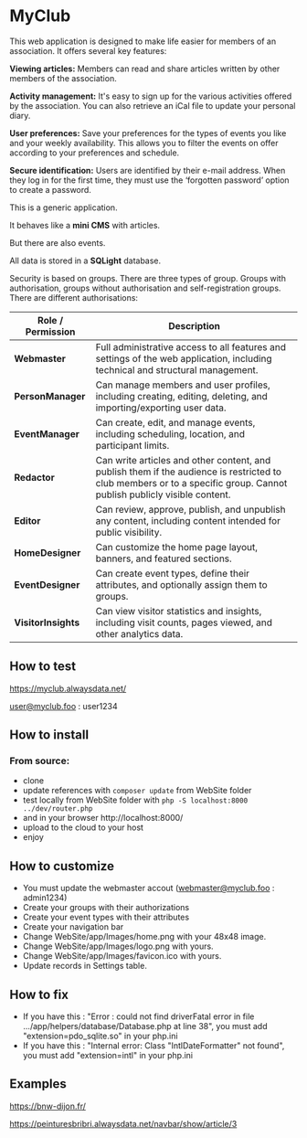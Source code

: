 # MyClub

This web application is designed to make life easier for members of an association. It offers several key features:

**Viewing articles:** Members can read and share articles written by other members of the association.

**Activity management:** It's easy to sign up for the various activities offered by the association. You can also retrieve an iCal file to update your personal diary.

**User preferences:** Save your preferences for the types of events you like and your weekly availability. This allows you to filter the events on offer according to your preferences and schedule.

**Secure identification:** Users are identified by their e-mail address. When they log in for the first time, they must use the ‘forgotten password’ option to create a password.


This is a generic application.

It behaves like a **mini CMS** with articles.

But there are also events.

All data is stored in a **SQLight** database.

Security is based on groups. There are three types of group. Groups with authorisation, groups without authorisation and self-registration groups. There are different authorisations: 

| Role / Permission  | Description |
|--------------------|-------------|
| **Webmaster**      | Full administrative access to all features and settings of the web application, including technical and structural management. |
| **PersonManager**  | Can manage members and user profiles, including creating, editing, deleting, and importing/exporting user data. |
| **EventManager**   | Can create, edit, and manage events, including scheduling, location, and participant limits. |
| **Redactor**       | Can write articles and other content, and publish them if the audience is restricted to club members or to a specific group. Cannot publish publicly visible content. |
| **Editor**         | Can review, approve, publish, and unpublish any content, including content intended for public visibility. |
| **HomeDesigner**   | Can customize the home page layout, banners, and featured sections. |
| **EventDesigner**  | Can create event types, define their attributes, and optionally assign them to groups. |
| **VisitorInsights**| Can view visitor statistics and insights, including visit counts, pages viewed, and other analytics data. |


## How to test
https://myclub.alwaysdata.net/

user@myclub.foo : user1234

## How to install

### From source: 

- clone
- update references with ```composer update``` from WebSite folder
- test locally from WebSite folder with ```php -S localhost:8000 ../dev/router.php```
- and in your browser http://localhost:8000/
- upload to the cloud to your host
- enjoy

## How to customize

- You must update the webmaster accout (webmaster@myclub.foo : admin1234)
- Create your groups with their authorizations
- Create your event types with their attributes
- Create your navigation bar
- Change WebSite/app/Images/home.png with your 48x48 image.
- Change WebSite/app/Images/logo.png with yours.
- Change WebSite/app/Images/favicon.ico with yours.
- Update records in Settings table.

## How to fix

- If you have this : "Error : could not find driverFatal error in file .../app/helpers/database/Database.php at line 38", you must add "extension=pdo_sqlite.so" in your php.ini
- If you have this : "Internal error: Class "IntlDateFormatter" not found", you must add "extension=intl" in your php.ini

## Examples
https://bnw-dijon.fr/

https://peinturesbribri.alwaysdata.net/navbar/show/article/3


